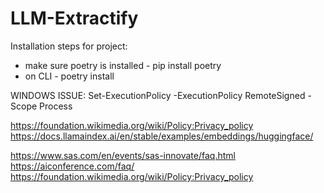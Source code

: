 # LLM-Extractify

Installation steps for project:
- make sure poetry is installed - pip install poetry
- on CLI - poetry install 

WINDOWS ISSUE:
Set-ExecutionPolicy -ExecutionPolicy RemoteSigned -Scope Process


https://foundation.wikimedia.org/wiki/Policy:Privacy_policy
https://docs.llamaindex.ai/en/stable/examples/embeddings/huggingface/


https://www.sas.com/en/events/sas-innovate/faq.html
https://aiconference.com/faq/
https://foundation.wikimedia.org/wiki/Policy:Privacy_policy
